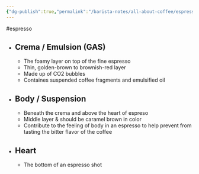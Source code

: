```yaml
---
{"dg-publish":true,"permalink":"/barista-notes/all-about-coffee/espresso-things-to-remember/parts-of-an-espresso/","noteIcon":""}
---
```



#espresso 
- ## Crema / Emulsion (GAS)
	- The foamy layer on top of the fine espresso
	- Thin, golden-brown to brownish-red layer
	- Made up of CO2 bubbles 
	- Containes suspended coffee fragments and emulsified oil
	
- ##  Body / Suspension 
	- Beneath  the crema and above the heart of espreso
	- Middle layer & should be caramel brown in color
	- Contribute to the feeling of body in an espresso to help prevent from tasting the bitter flavor of the coffee
	
- ##  Heart
	- The bottom of an espresso shot 



